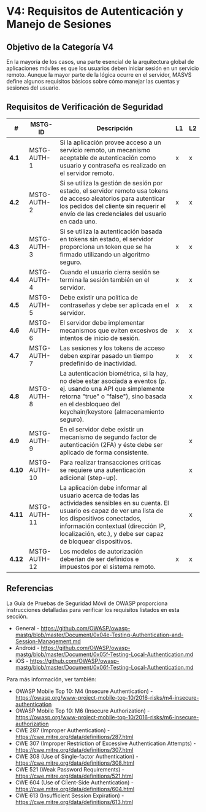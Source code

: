 # V4: Requisitos de Autenticación y Manejo de Sesiones

## Objetivo de la Categoría V4

En la mayoría de los casos, una parte esencial de la arquitectura global de aplicaciones móviles es que los usuarios deben iniciar sesión en un servicio remoto. Aunque la mayor parte de la lógica ocurre en el servidor, MASVS define algunos requisitos básicos sobre cómo manejar las cuentas y sesiones del usuario.

## Requisitos de Verificación de Seguridad

| # | MSTG-ID | Descripción | L1 | L2 |
| -- | ---------- | ---------------------- | - | - |
| **4.1** | MSTG-AUTH-1 | Si la aplicación provee acceso a un servicio remoto, un mecanismo aceptable de autenticación como usuario y contraseña es realizado en el servidor remoto. | x | x |
| **4.2** | MSTG-AUTH-2 | Si se utiliza la gestión de sesión por estado, el servidor remoto usa tokens de acceso aleatorios para autenticar los pedidos del cliente sin requerir el envío de las credenciales del usuario en cada uno. | x | x |
| **4.3** | MSTG-AUTH-3 | Si se utiliza la autenticación basada en tokens sin estado, el servidor proporciona un token que se ha firmado utilizando un algoritmo seguro. | x | x |
| **4.4** | MSTG-AUTH-4 | Cuando el usuario cierra sesión se termina la sesión también en el servidor. | x | x |
| **4.5** | MSTG-AUTH-5 | Debe existir una política de contraseñas y debe ser aplicada en el servidor. | x | x |
| **4.6** | MSTG-AUTH-6 | El servidor debe implementar mecanismos que eviten excesivos de intentos de inicio de sesión. | x | x |
| **4.7** | MSTG-AUTH-7 | Las sesiones y los tokens de acceso deben expirar pasado un tiempo predefinido de inactividad. | x  | x |
| **4.8** | MSTG-AUTH-8 | La autenticación biométrica, si la hay, no debe estar asociada a eventos (p. ej. usando una API que simplemente retorna "true" o "false"), sino basada en el desbloqueo del keychain/keystore (almacenamiento seguro). |   | x |
| **4.9** | MSTG-AUTH-9 | En el servidor debe existir un mecanismo de segundo factor de autenticación (2FA) y éste debe ser aplicado de forma consistente. |   | x |
| **4.10** | MSTG-AUTH-10 | Para realizar transacciones críticas se requiere una autenticación adicional (step-up). |   | x |
| **4.11** | MSTG-AUTH-11 | La aplicación debe informar al usuario acerca de todas las actividades sensibles en su cuenta. El usuario es capaz de ver una lista de los dispositivos conectados, información contextual (dirección IP, localización, etc.), y debe ser capaz de bloquear dispositivos. |  | x |
| **4.12** | MSTG-AUTH-12 | Los modelos de autorización deberían de ser definidos e impuestos por el sistema remoto. | x | x |

## Referencias

La Guía de Pruebas de Seguridad Móvil de OWASP proporciona instrucciones detalladas para verificar los requisitos listados en esta sección.

- General - <https://github.com/OWASP/owasp-mastg/blob/master/Document/0x04e-Testing-Authentication-and-Session-Management.md>
- Android - <https://github.com/OWASP/owasp-mastg/blob/master/Document/0x05f-Testing-Local-Authentication.md>
- iOS - <https://github.com/OWASP/owasp-mastg/blob/master/Document/0x06f-Testing-Local-Authentication.md>

Para más información, ver también:

- OWASP Mobile Top 10: M4 (Insecure Authentication) - <https://owasp.org/www-project-mobile-top-10/2016-risks/m4-insecure-authentication>
- OWASP Mobile Top 10: M6 (Insecure Authorization) - <https://owasp.org/www-project-mobile-top-10/2016-risks/m6-insecure-authorization>
- CWE 287 (Improper Authentication) - <https://cwe.mitre.org/data/definitions/287.html>
- CWE 307 (Improper Restriction of Excessive Authentication Attempts) - <https://cwe.mitre.org/data/definitions/307.html>
- CWE 308 (Use of Single-factor Authentication) - <https://cwe.mitre.org/data/definitions/308.html>
- CWE 521 (Weak Password Requirements) - <https://cwe.mitre.org/data/definitions/521.html>
- CWE 604 (Use of Client-Side Authentication) - <https://cwe.mitre.org/data/definitions/604.html>
- CWE 613 (Insufficient Session Expiration) - <https://cwe.mitre.org/data/definitions/613.html>
